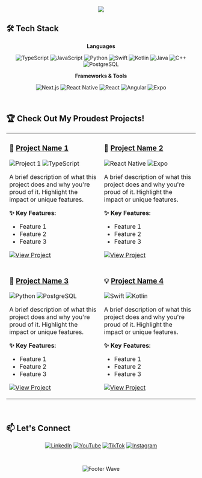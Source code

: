 <div align="center">
<img src="https://capsule-render.vercel.app/api?type=waving&color=gradient&height=200&section=header&text=Kevin%20He&fontSize=80&fontColor=fff&animation=fadeIn&fontAlignY=38" />
</div>

## 🛠️ Tech Stack
<div align="center">

**Languages**

![TypeScript](https://img.shields.io/badge/-TypeScript-3178C6?style=flat-square&logo=typescript&logoColor=white)
![JavaScript](https://img.shields.io/badge/-JavaScript-F7DF1E?style=flat-square&logo=javascript&logoColor=black)
![Python](https://img.shields.io/badge/-Python-3776AB?style=flat-square&logo=python&logoColor=white)
![Swift](https://img.shields.io/badge/-Swift-FA7343?style=flat-square&logo=swift&logoColor=white)
![Kotlin](https://img.shields.io/badge/-Kotlin-7F52FF?style=flat-square&logo=kotlin&logoColor=white)
![Java](https://img.shields.io/badge/-Java-007396?style=flat-square&logo=java&logoColor=white)
![C++](https://img.shields.io/badge/-C++-00599C?style=flat-square&logo=cplusplus&logoColor=white)
![PostgreSQL](https://img.shields.io/badge/-PostgreSQL-336791?style=flat-square&logo=postgresql&logoColor=white)

**Frameworks & Tools**

![Next.js](https://img.shields.io/badge/-Next.js-000000?style=flat-square&logo=nextdotjs&logoColor=white)
![React Native](https://img.shields.io/badge/-React%20Native-61DAFB?style=flat-square&logo=react&logoColor=black)
![React](https://img.shields.io/badge/-React-61DAFB?style=flat-square&logo=react&logoColor=black)
![Angular](https://img.shields.io/badge/-Angular-DD0031?style=flat-square&logo=angular&logoColor=white)
![Expo](https://img.shields.io/badge/-Expo-000020?style=flat-square&logo=expo&logoColor=white)

</div>

<br>

## 🏆 Check Out My Proudest Projects!

<div align="center">

<table>
<tr>
<td width="50%" valign="top">

### 🚀 [Project Name 1](your-repo-link)

![Project 1](https://img.shields.io/badge/Next.js-000000?style=for-the-badge&logo=nextdotjs&logoColor=white)
![TypeScript](https://img.shields.io/badge/TypeScript-3178C6?style=for-the-badge&logo=typescript&logoColor=white)

A brief description of what this project does and why you're proud of it. Highlight the impact or unique features.

**✨ Key Features:**
- Feature 1
- Feature 2
- Feature 3

[![View Project](https://img.shields.io/badge/View%20Project-FF69B4?style=for-the-badge&logo=github&logoColor=white)](your-repo-link)

</td>
<td width="50%" valign="top">

### 📱 [Project Name 2](your-repo-link)

![React Native](https://img.shields.io/badge/React_Native-61DAFB?style=for-the-badge&logo=react&logoColor=black)
![Expo](https://img.shields.io/badge/Expo-000020?style=for-the-badge&logo=expo&logoColor=white)

A brief description of what this project does and why you're proud of it. Highlight the impact or unique features.

**✨ Key Features:**
- Feature 1
- Feature 2
- Feature 3

[![View Project](https://img.shields.io/badge/View%20Project-FF69B4?style=for-the-badge&logo=github&logoColor=white)](your-repo-link)

</td>
</tr>

<tr>
<td width="50%" valign="top">

### 🎨 [Project Name 3](your-repo-link)

![Python](https://img.shields.io/badge/Python-3776AB?style=for-the-badge&logo=python&logoColor=white)
![PostgreSQL](https://img.shields.io/badge/PostgreSQL-336791?style=for-the-badge&logo=postgresql&logoColor=white)

A brief description of what this project does and why you're proud of it. Highlight the impact or unique features.

**✨ Key Features:**
- Feature 1
- Feature 2
- Feature 3

[![View Project](https://img.shields.io/badge/View%20Project-FF69B4?style=for-the-badge&logo=github&logoColor=white)](your-repo-link)

</td>
<td width="50%" valign="top">

### 💡 [Project Name 4](your-repo-link)

![Swift](https://img.shields.io/badge/Swift-FA7343?style=for-the-badge&logo=swift&logoColor=white)
![Kotlin](https://img.shields.io/badge/Kotlin-7F52FF?style=for-the-badge&logo=kotlin&logoColor=white)

A brief description of what this project does and why you're proud of it. Highlight the impact or unique features.

**✨ Key Features:**
- Feature 1
- Feature 2
- Feature 3

[![View Project](https://img.shields.io/badge/View%20Project-FF69B4?style=for-the-badge&logo=github&logoColor=white)](your-repo-link)

</td>
</tr>
</table>

</div>

<br>

## 📫 Let's Connect

<div align="center">

[![LinkedIn](https://img.shields.io/badge/LinkedIn-0077B5?style=for-the-badge&logo=linkedin&logoColor=white)](https://www.linkedin.com/in/kvinhe/)
[![YouTube](https://img.shields.io/badge/YouTube-FF0000?style=for-the-badge&logo=youtube&logoColor=white)](https://www.youtube.com/@kvin.he1)
[![TikTok](https://img.shields.io/badge/TikTok-000000?style=for-the-badge&logo=tiktok&logoColor=white)](https://www.tiktok.com/@kvin.he)
[![Instagram](https://img.shields.io/badge/Instagram-E4405F?style=for-the-badge&logo=instagram&logoColor=white)](https://www.instagram.com/kvin.he)

<br>

![Footer Wave](https://capsule-render.vercel.app/api?type=waving&color=gradient&height=120&section=footer)

</div>
